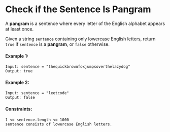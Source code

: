 # Check if the Sentence Is Pangram

A **pangram** is a sentence where every letter of the English alphabet appears at least once.

Given a string ```sentence``` containing only lowercase English letters, return ```true``` if ```sentence``` is a **pangram**, or ```false``` otherwise.

#### Example 1:
```
Input: sentence = "thequickbrownfoxjumpsoverthelazydog"
Output: true
```

#### Example 2:
```
Input: sentence = "leetcode"
Output: false
```

#### Constraints:
```
1 <= sentence.length <= 1000
sentence consists of lowercase English letters.
```
